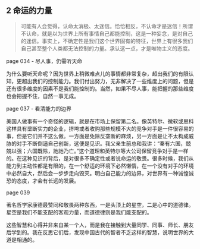 ## 2 命运的力量

> 可能有人会觉得，认命太消极、太迷信。恰恰相反，不认命才是迷信！所谓不认命，就是以为世界上所有事情自己都能控制，这是一种妄念，是对自己的迷信。事实上，不确定性是我们这个世界固有的特征，世界上有很多我们自己甚至整个人类都无法控制的力量。承认这一点，才是唯物主义的态度。

page 034 - 尽人事，仍需听天命

为什么要听天命呢？因为世界上稍微难点儿的事情都非常复杂，超出我们的有限认知，更超出我们的控制能力。我们付出努力，无非解决了一些维度上的问题，但是还有很多维度的因素不是我们能控制的。当然，如果不尽人事，能把握的那些维度也会把握不住，自然一事无成。

page 037 - 看清能力的边界

美国人做事有一个奇怪的逻辑，就是在市场上保留第二名。像英特尔、微软或思科这样具有垄断实力的企业，挤垮或者收购那些规模不大的竞争对手是一件很容易的事，但是它们并不这么做。一方面是免除反垄断的麻烦，另一方面是让不太构成威胁的对手不断倒逼自己创新，这便是见识。我父亲生前总和我讲：“秦有六国，兢兢以强；六国既除，訑訑乃亡。”这个道理和英特尔等大公司保留竞争对手是一样的。在这种见识的背后，是对很多不确定性或者说命运的敬畏。很多时候，我们从能力到主动性都是有限的，在一个舒适的环境下必然懒惰，在一个没有对手的环境中必然自大，然后会一步步走向毁灭。明白自己能力的边界，对世界有一种诚惶诚恐的态度，才会有长远的发展。

page 039

著名哲学家康德最赞同和敬畏两种东西，一是头顶上的星空，二是心中的道德律。星空是我们不能支配的客观力量，而道德律则是我们能支配的。

这些智慧和心得并非来自某一个人，而是我在接触到大量同学、同事、师长、朋友后学到的。我在反思它们后，发现中国古代的智者不乏这样的智慧，说明世界的大道是相通的。
